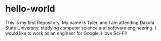 # hello-world
This is my first Repository. My name is Tyler, and I am attending Dakota State University,
studying computer science and software engineering. I would like to work as an engineer for
Google. I love Sci-Fi!

